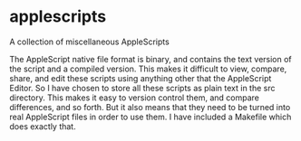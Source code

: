applescripts
============

A collection of miscellaneous AppleScripts

The AppleScript native file format is binary, and contains the text version of the script and a compiled version. This makes it difficult to view, compare, share, and edit these scripts using anything other that the AppleScript Editor. So I have chosen to store all these scripts as plain text in the src directory. This makes it easy to version control them, and compare differences, and so forth. But it also means that they need to be turned into real AppleScript files in order to use them. I have included a Makefile which does exactly that.

